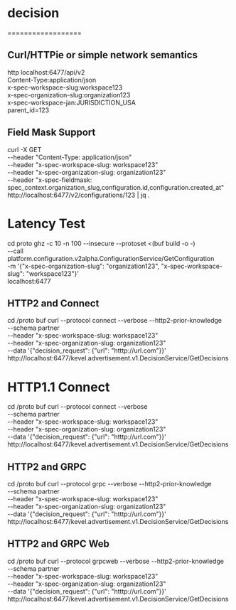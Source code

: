 # decision

==================

## Curl/HTTPie or simple network semantics
http localhost:6477/api/v2 \
Content-Type:application/json \
x-spec-workspace-slug:workspace123 \
x-spec-organization-slug:organization123 \
x-spec-workspace-jan:JURISDICTION_USA \
parent_id=123

## Field Mask Support
curl -X GET \
--header "Content-Type: application/json" \
--header "x-spec-workspace-slug: workspace123" \
--header "x-spec-organization-slug: organization123" \
--header "x-spec-fieldmask: spec_context.organization_slug,configuration.id,configuration.created_at" \
http://localhost:6477/v2/configurations/123 | jq .



# Latency Test
cd proto
ghz -c 10 -n 100 --insecure --protoset <(buf build -o -) \
--call platform.configuration.v2alpha.ConfigurationService/GetConfiguration \
-m '{"x-spec-organization-slug": "organization123", "x-spec-workspace-slug": "workspace123"}' \
localhost:6477

## HTTP2 and Connect
cd /proto
buf curl --protocol connect --verbose --http2-prior-knowledge \
--schema partner \
--header "x-spec-workspace-slug: workspace123" \
--header "x-spec-organization-slug: organization123" \
--data '{"decision_request": {"url": "htttp://url.com"}}' \
http://localhost:6477/kevel.advertisement.v1.DecisionService/GetDecisions

# HTTP1.1 Connect
cd /proto
buf curl --protocol connect --verbose \
--schema partner \
--header "x-spec-workspace-slug: workspace123" \
--header "x-spec-organization-slug: organization123" \
--data '{"decision_request": {"url": "htttp://url.com"}}' \
http://localhost:6477/kevel.advertisement.v1.DecisionService/GetDecisions

## HTTP2 and GRPC
cd /proto
buf curl --protocol grpc --verbose --http2-prior-knowledge \
--schema partner \
--header "x-spec-workspace-slug: workspace123" \
--header "x-spec-organization-slug: organization123" \
--data '{"decision_request": {"url": "htttp://url.com"}}' \
http://localhost:6477/kevel.advertisement.v1.DecisionService/GetDecisions

## HTTP2 and GRPC Web
cd /proto
buf curl --protocol grpcweb --verbose --http2-prior-knowledge \
--schema partner \
--header "x-spec-workspace-slug: workspace123" \
--header "x-spec-organization-slug: organization123" \
--data '{"decision_request": {"url": "htttp://url.com"}}' \
http://localhost:6477/kevel.advertisement.v1.DecisionService/GetDecisions
